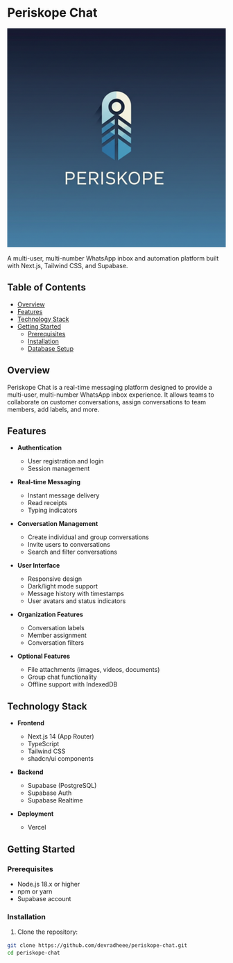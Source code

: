 # Periskope Chat

![Periskope Chat](public/periskope-logo.png)

A multi-user, multi-number WhatsApp inbox and automation platform built with Next.js, Tailwind CSS, and Supabase.

## Table of Contents

- [Overview](#overview)
- [Features](#features)
- [Technology Stack](#technology-stack)
- [Getting Started](#getting-started)
  - [Prerequisites](#prerequisites)
  - [Installation](#installation)
  - [Database Setup](#database-setup)

## Overview

Periskope Chat is a real-time messaging platform designed to provide a multi-user, multi-number WhatsApp inbox experience. It allows teams to collaborate on customer conversations, assign conversations to team members, add labels, and more.

## Features

- **Authentication**
  - User registration and login
  - Session management

- **Real-time Messaging**
  - Instant message delivery
  - Read receipts
  - Typing indicators

- **Conversation Management**
  - Create individual and group conversations
  - Invite users to conversations
  - Search and filter conversations

- **User Interface**
  - Responsive design
  - Dark/light mode support
  - Message history with timestamps
  - User avatars and status indicators

- **Organization Features**
  - Conversation labels
  - Member assignment
  - Conversation filters

- **Optional Features**
  - File attachments (images, videos, documents)
  - Group chat functionality
  - Offline support with IndexedDB

## Technology Stack

- **Frontend**
  - Next.js 14 (App Router)
  - TypeScript
  - Tailwind CSS
  - shadcn/ui components

- **Backend**
  - Supabase (PostgreSQL)
  - Supabase Auth
  - Supabase Realtime

- **Deployment**
  - Vercel

## Getting Started

### Prerequisites

- Node.js 18.x or higher
- npm or yarn
- Supabase account

### Installation

1. Clone the repository:

```bash
git clone https://github.com/devradheee/periskope-chat.git
cd periskope-chat
